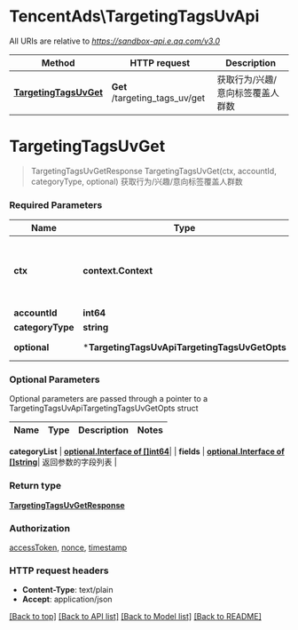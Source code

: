 # TencentAds\TargetingTagsUvApi

All URIs are relative to *https://sandbox-api.e.qq.com/v3.0*

Method | HTTP request | Description
------------- | ------------- | -------------
[**TargetingTagsUvGet**](TargetingTagsUvApi.md#TargetingTagsUvGet) | **Get** /targeting_tags_uv/get | 获取行为/兴趣/意向标签覆盖人群数


# **TargetingTagsUvGet**
> TargetingTagsUvGetResponse TargetingTagsUvGet(ctx, accountId, categoryType, optional)
获取行为/兴趣/意向标签覆盖人群数

### Required Parameters

Name | Type | Description  | Notes
------------- | ------------- | ------------- | -------------
 **ctx** | **context.Context** | context for authentication, logging, cancellation, deadlines, tracing, etc.
  **accountId** | **int64**|  | 
  **categoryType** | **string**|  | 
 **optional** | ***TargetingTagsUvApiTargetingTagsUvGetOpts** | optional parameters | nil if no parameters

### Optional Parameters
Optional parameters are passed through a pointer to a TargetingTagsUvApiTargetingTagsUvGetOpts struct

Name | Type | Description  | Notes
------------- | ------------- | ------------- | -------------


 **categoryList** | [**optional.Interface of []int64**](int64.md)|  | 
 **fields** | [**optional.Interface of []string**](string.md)| 返回参数的字段列表 | 

### Return type

[**TargetingTagsUvGetResponse**](TargetingTagsUvGetResponse.md)

### Authorization

[accessToken](../README.md#accessToken), [nonce](../README.md#nonce), [timestamp](../README.md#timestamp)

### HTTP request headers

 - **Content-Type**: text/plain
 - **Accept**: application/json

[[Back to top]](#) [[Back to API list]](../README.md#documentation-for-api-endpoints) [[Back to Model list]](../README.md#documentation-for-models) [[Back to README]](../README.md)

